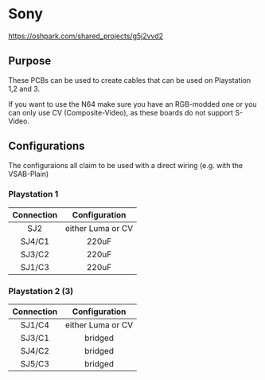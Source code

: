 # Sony
https://oshpark.com/shared_projects/g5j2vvd2

## Purpose
These PCBs can be used to create cables that can be used on Playstation 1,2 and 3.

If you want to use the N64 make sure you have an RGB-modded one or you can only use CV (Composite-Video), as these boards do not support S-Video.

## Configurations
The configuraions all claim to be used with a direct wiring (e.g. with the VSAB-Plain)

### Playstation 1
| Connection | Configuration |
| :-------------: | :-----: |
| SJ2 | either Luma or CV |
| SJ4/C1| 220uF |
| SJ3/C2| 220uF |
| SJ1/C3| 220uF |



### Playstation 2 (3)
| Connection | Configuration |
| :-------------: | :-----: |
| SJ1/C4 | either Luma or CV |
| SJ3/C1| bridged |
| SJ4/C2| bridged |
| SJ5/C3| bridged |
